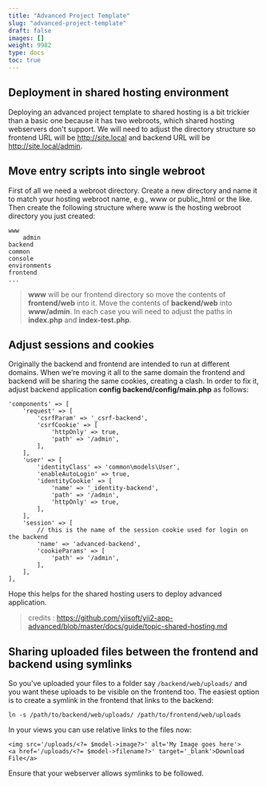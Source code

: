 ```yaml
---
title: "Advanced Project Template"
slug: "advanced-project-template"
draft: false
images: []
weight: 9982
type: docs
toc: true
---
```


## Deployment in shared hosting environment
Deploying an advanced project template to shared hosting is a bit trickier than a basic one because it has two webroots, which shared hosting webservers don't support. We will need to adjust the directory structure so frontend URL will be http://site.local and backend URL will be http://site.local/admin.

## Move entry scripts into single webroot
First of all we need a webroot directory. Create a new directory and name it to match your hosting webroot name, e.g., www or public_html or the like. Then create the following structure where www is the hosting webroot directory you just created:

    www
        admin
    backend
    common
    console
    environments
    frontend
    ...

> **www** will be our frontend directory so move the contents of **frontend/web** into it. Move the contents of **backend/web** into **www/admin**. In each case you will need to adjust the paths in **index.php** and **index-test.php**.

## Adjust sessions and cookies

Originally the backend and frontend are intended to run at different domains. When we’re moving it all to the same domain the frontend and backend will be sharing the same cookies, creating a clash. In order to fix it, adjust backend application **config backend/config/main.php** as follows:

    'components' => [
        'request' => [
            'csrfParam' => '_csrf-backend',
            'csrfCookie' => [
                'httpOnly' => true,
                'path' => '/admin',
            ],
        ],
        'user' => [
            'identityClass' => 'common\models\User',
            'enableAutoLogin' => true,
            'identityCookie' => [
                'name' => '_identity-backend',
                'path' => '/admin',
                'httpOnly' => true,
            ],
        ],
        'session' => [
            // this is the name of the session cookie used for login on the backend
            'name' => 'advanced-backend',
            'cookieParams' => [
                'path' => '/admin',
            ],
        ],
    ],

Hope this helps for the shared hosting users to deploy advanced application. 

> credits : https://github.com/yiisoft/yii2-app-advanced/blob/master/docs/guide/topic-shared-hosting.md

## Sharing uploaded files between the frontend and backend using symlinks
So you've uploaded your files to a folder say `/backend/web/uploads/` and you want these uploads to be visible on the frontend too. The easiest option is to create a symlink in the frontend that links to the backend:

    ln -s /path/to/backend/web/uploads/ /path/to/frontend/web/uploads

In your views you can use relative links to the files now:

    <img src='/uploads/<?= $model->image?>' alt='My Image goes here'>
    <a href='/uploads/<?= $model->filename?>' target='_blank'>Download File</a>

Ensure that your webserver allows symlinks to be followed.

